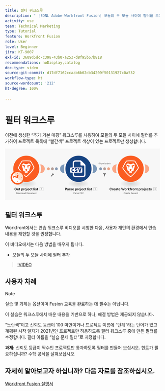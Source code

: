 ```yaml
---
title: 필터 워크스루
description: ' [!DNL Adobe Workfront Fusion] 모듈의 두 모듈 사이에 필터를 추가하는 방법을 알아봅니다.'
activity: use
team: Technical Marketing
type: Tutorial
feature: Workfront Fusion
role: User
level: Beginner
jira: KT-9007
exl-id: 3609d5dc-c398-43b0-a253-d8f95b67b818
recommendations: noDisplay,catalog
doc-type: video
source-git-commit: d17df7162ccaab6b62db34209f50131927c0a532
workflow-type: ht
source-wordcount: '212'
ht-degree: 100%

---
```


# 필터 워크스루

이전에 생성한 “추가 기본 매핑” 워크스루를 사용하여 모듈의 두 모듈 사이에 필터를 추가하여 프로젝트 목록에 “빨간색” 프로젝트 색상이 있는 프로젝트만 생성합니다.

![Fusion 시나리오의 이미지](assets/understand-the-basics-2.png)

## 필터 워크스루

Workfront에서는 연습 워크스루 비디오를 시청한 다음, 사용자 개인의 환경에서 연습 내용을 재현할 것을 권장합니다.

이 비디오에서는 다음 방법을 배우게 됩니다.

* 모듈의 두 모듈 사이에 필터 추가

>[!VIDEO](https://video.tv.adobe.com/v/335266/?quality=12&learn=on&enablevpops)


## 사용자 차례

>[!NOTE]
>
>실습 및 과제는 옵션이며 Fusion 교육을 완료하는 데 필수는 아닙니다.

이 실습은 워크스루에서 배운 내용을 기반으로 하나, 해결 방법은 제공되지 않습니다.

“노란색”이고 신뢰도 등급이 100 미만이거나 프로젝트 이름에 “단계”라는 단어가 있고 계획된 시작 일자가 2021년인 프로젝트만 허용하도록 필터 워크스루 중에 만든 필터를 수정합니다. 필터 이름을 “실습 문제 필터”로 지정합니다.

**과제:** 신뢰도 등급이 짝수인 프로젝트만 통과하도록 필터를 만들어 보십시오. 힌트가 필요하십니까? 수학 공식을 살펴보십시오.

## 자세히 알아보고자 하십니까? 다음 자료를 참조하십시오.

[Workfront Fusion 설명서](https://experienceleague.adobe.com/docs/workfront/using/adobe-workfront-fusion/workfront-fusion-2.html?lang=ko-KR)
